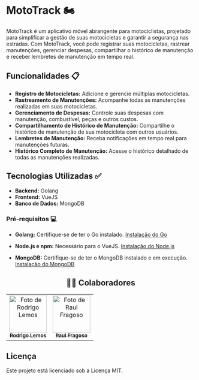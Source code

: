 # MotoTrack 🏍️

MotoTrack é um aplicativo móvel abrangente para motociclistas, projetado para simplificar a gestão de suas motocicletas e garantir a segurança nas estradas. Com MotoTrack, você pode registrar suas motocicletas, rastrear manutenções, gerenciar despesas, compartilhar o histórico de manutenção e receber lembretes de manutenção em tempo real.

## Funcionalidades 📋

- **Registro de Motocicletas:** Adicione e gerencie múltiplas motocicletas.
- **Rastreamento de Manutenções:** Acompanhe todas as manutenções realizadas em suas motocicletas.
- **Gerenciamento de Despesas:** Controle suas despesas com manutenção, combustível, peças e outros custos.
- **Compartilhamento de Histórico de Manutenção:** Compartilhe o histórico de manutenção de sua motocicleta com outros usuários.
- **Lembretes de Manutenção:** Receba notificações em tempo real para manutenções futuras.
- **Histórico Completo de Manutenção:** Acesse o histórico detalhado de todas as manutenções realizadas.

## Tecnologias Utilizadas ✅

- **Backend:** Golang
- **Frontend:** VueJS
- **Banco de Dados:** MongoDB

### Pré-requisitos 💻

- **Golang:** Certifique-se de ter o Go instalado. [Instalação do Go](https://golang.org/doc/install)
- **Node.js e npm:** Necessário para o VueJS. [Instalação do Node.js](https://nodejs.org/)

- **MongoDB:** Certifique-se de ter o MongoDB instalado e em execução. [Instalação do MongoDB](https://docs.mongodb.com/manual/installation/)

<div align="center">
  <h2>👩‍💻 Colaboradores </h2>
</div> 
<!-- Foto dos participantes do grupo -->
<table>
  <tr>
    <td align="center">
      <a href="link quebrado">
        <img src="link rodrigo" width="100px;" alt="Foto de Rodrigo Lemos"/><br>
        <sub>
          <b>Rodrigo Lemos</b>
        </sub>
      </a>
    </td>
    <td align="center">
      <a href="https://github.com/1harz">
        <img src="https://avatars.githubusercontent.com/u/132016342?v=4" width="100px;" alt="Foto de Raul Fragoso"/><br>
        <sub>
          <b>Raul Fragoso</b>
        </sub>
      </a>
    </td>
  </tr>
</table>

## Licença

Este projeto está licenciado sob a Licença MIT.
